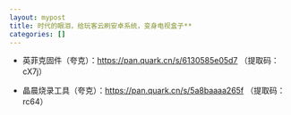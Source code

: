```yaml
---
layout: mypost
title: 时代的眼泪，给玩客云刷安卓系统，变身电视盒子**
categories: []
---
```


- 英菲克固件（夸克）：<https://pan.quark.cn/s/6130585e05d7> （提取码：cX7j）

- 晶晨烧录工具（夸克）：<https://pan.quark.cn/s/5a8baaaa265f> （提取码：rc64）